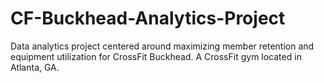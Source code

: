 # CF-Buckhead-Analytics-Project
Data analytics project centered around maximizing member retention and equipment utilization for CrossFit Buckhead. A CrossFit gym located in Atlanta, GA.
